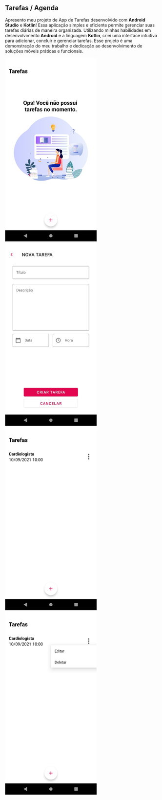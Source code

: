 <h2>Tarefas / Agenda</h2>

<p>
Apresento meu projeto de App de Tarefas desenvolvido com <strong>Android Studio</strong> e <strong>Kotlin</strong>! Essa aplicação simples e eficiente permite gerenciar suas tarefas diárias de maneira organizada. Utilizando minhas habilidades em desenvolvimento <strong>Android</strong> e a linguagem <strong>Kotlin</strong>, criei uma interface intuitiva para adicionar, concluir e gerenciar tarefas. Esse projeto é uma demonstração do meu trabalho e dedicação ao desenvolvimento de soluções móveis práticas e funcionais.
</p>


<p float="left">

  <img src="screen1.jpeg" alt="CriarTarefas" width="300px" />

  <img src="screen2.jpeg" alt="CriarTarefas" width="300px" />

  <img src="screen3.jpeg" alt="CriarTarefas" width="300px" />

  <img src="screen4.jpeg" alt="CriarTarefas" width="300px" />
  
</p>

